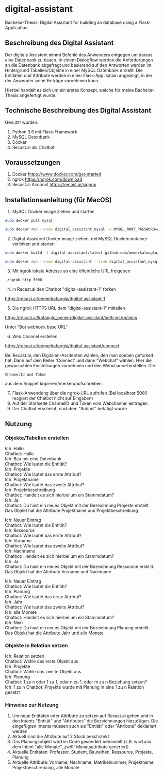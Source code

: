 # digital-assistant
Bachelor-Thesis: Digital Assistant for building an database using a Flask-Application

## Beschreibung des Digital Assistant

Der digitale Assistent nimmt Befehle des Anwenders entgegen um daraus eine Datenbank zu bauen. In einem Dialogflow werden die Anforderungen an die Datenbank abgefragt und basierend auf den Antworten werden im Hintergrund Tabellen/Objekte in einer MySQL Datenbank erstellt. Die Entitäten und Attribute werden in einer Flask-Applikation angezeigt, in der der Anwender seine Einträge vornehmen kann.

Hierbei handelt es sich um ein erstes Konzept, welche für meine Bachelor-Thesis angefertigt wurde.

## Technische Beschreibung des Digital Assistant
Genutzt wurden:
1. Python 3.6 mit Flask-Framework
2. MySQL Datenbank
3. Docker
4. Recast.ai als Chatbot

## Voraussetzungen
1. Docker https://www.docker.com/get-started
2. ngrok https://ngrok.com/download
3. Recast.ai Account https://recast.ai/signup

## Installationsanleitung (für MacOS)
1. MySQL Docker image ziehen und starten
```bash
sudo docker pull mysql
```
```bash
sudo docker run --name digital_assistant_mysql -e MYSQL_ROOT_PASSWORD=admin -e MYSQL_DATABASE=demo -p 3306:3306 -d mysql
```
2. Digital-Assistent Docker image ziehen, mit MySQL Dockercontainer verlinken und starten
```bash
sudo docker build -t digital-assistant:latest github.com/oemerkafaoglu/digital-assistant
```
```bash
sudo docker run --name digital-assistant --link digital_assistant_mysql:mysql -d -p 5000:5000 digital-assistant
```
3. Mit ngrok lokale Adresse an eine öffentliche URL freigeben
```bash
./ngrok http 5000
```
4. In Recast.ai den Chatbot "digital-assistant-1" forken

https://recast.ai/oemerkafaoglu/digital-assistant-1

5. Die ngrok HTTPS URL dem "digital-assistant-1" mitteilen

https://recast.ai/kafaoglu_oemer/digital-assistant/settings/options

Unter "Bot webhook base URL"

6. Web Channel erstellen

https://recast.ai/oemerkafaoglu/digital-assistant/connect

Bei Recast.ai, den Digitalen-Assitenten wählen, den man soeben geforked hat. Dann auf dein Reiter 'Connect' und dann "Webchat" wählen. Hier die gewünschten Einstellungen vornehmen und den Webchannel erstellen. Die
```bash
ChannelId und Token
```
aus dem Snippet kopieren/merken/aufschreiben.

7. Flask-Anwendung über die ngrok-URL aufrufen (Bei localhost:5000 reagiert der Chatbot nicht auf Eingaben)
8. Auf der Startseite ChannelID und Token vom Webchannel eintragen.
9. Der Chatbot erscheint, nachdem "Submit" betätigt wurde

## Nutzung

### Objekte/Tabellen erstellen
Ich: Hallo<br />
Chatbot: Hallo<br />
Ich: Bau mir eine Datenbank<br />
Chatbot: Wie lautet die Entität?<br />
Ich: Projekte<br />
Chatbot: Wie lautet das erste Attribut?<br />
Ich: Projektname<br />
Chatbot: Wie lautet das zweite Attribut?<br />
Ich: Projektbeschreibung<br />
Chatbot: Handelt es sich hierbei um ein Stammdatum?<br />
Ich: Ja<br />
Chatbot: Du hast ein neues Objekt mit der Bezeichnung Projekte erstellt. Das Objekt hat die Attribute Projektname und Projektbeschreibung<br />

Ich: Neuer Eintrag<br />
Chatbot: Wie lautet die Entität?<br />
Ich: Ressource<br />
Chatbot: Wie lautet das erste Attribut?<br />
Ich: Vorname<br />
Chatbot: Wie lautet das zweite Attribut?<br />
Ich: Nachname<br />
Chatbot: Handelt es sich hierbei um ein Stammdatum?<br />
Ich: Ja<br />
Chatbot: Du hast ein neues Objekt mit der Bezeichnung Ressource erstellt. Das Objekt hat die Attribute Vorname und Nachname<br />

Ich: Neuer Eintrag<br />
Chatbot: Wie lautet die Entität?<br />
Ich: Planung<br />
Chatbot: Wie lautet das erste Attribut?<br />
Ich: Jahr<br />
Chatbot: Wie lautet das zweite Attribut?<br />
Ich: alle Monate<br />
Chatbot: Handelt es sich hierbei um ein Stammdatum?<br />
Ich: Nein<br />
Chatbot: Du hast ein neues Objekt mit der Bezeichnung Planung erstellt. Das Objekt hat die Attribute Jahr und alle Monate<br />

### Objekte in Relation setzen
Ich: Relation setzen<br />
Chatbot: Wähle das erste Objekt aus<br />
Ich: Projekte<br />
Chatbot: Wähle das zweite Objekt aus<br />
Ich: Planung<br />
Chatbot: 1 zu n oder 1 zu 1, oder n zu 1, oder m zu n Beziehung setzen?<br />
Ich: 1 zu n
Chatbot: Projekte wurde mit Planung in eine 1 zu n Relation gesetzt

### Hinweise zur Nutzung
1. Um neue Entitäten oder Attribute zu setzen auf Recast.ai gehen und in den Intents "Entität" und "Attributes" die Bezeichnungen hinzufügen. Die eingefügten Intents müssen auch als "Entität" oder "Attribute" deklariert werden.
2. Aktuell sind die Attribute auf 2 Stück beschränkt
3. Das Planungsobjekt wird im Code gesondert behandelt (z.B. wird aus dem Intent "alle Monate", zwölf Monatsattribute generiert)
4. Aktuelle Entitäten: Professor, Student, Baureihen, Ressource, Projekte, Planung
5. Aktuelle Attribute: Vorname, Nachname, Matrikelnummer, Projektname, Projektbeschreibung, alle Monate

